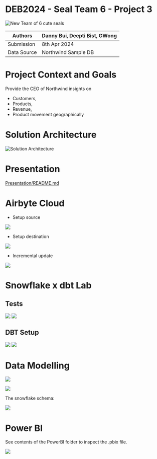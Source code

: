 # DEB2024 - Seal Team 6 - Project 3

![New Team of 6 cute seals](Images/SealTeam6.PNG)

| Authors     | Danny Bui, Deepti Bist, GWong |
| ---         | ---                           |
|Submission   | 8th Apr 2024                  |
|Data Source  | Northwind Sample DB           |

# Project Context and Goals

Provide the CEO of Northwind insights on 
- Customers,
- Products,
- Revenue, 
- Product movement geographically

# Solution Architecture

![Solution Architecture](Images/SolutionArchitecture.PNG)

# Presentation

[Presentation/README.md](Presentation/README.md)

# Airbyte Cloud

- Setup source

![](Images/AirByteNewSource.PNG)

- Setup destination

![](Images/AirByteSetupDestination.PNG)

- Incremental update

![](Images/AirByteIncrementalExtract.PNG)

# Snowflake x dbt Lab

## Tests
![](Images/DBTGenericTests.png)
![](Images/DBTSingularTests.png)

## DBT Setup
![](Images/DBTDependenciesSource.png)
![](Images/DBTDependenciesRef.png)

# Data Modelling

![](Images/SnowFlakeDataModelling.PNG)

![](Images/SnowflakeSchemaRaw.PNG)

The snowflake schema:

![](Images/SnowflakeSchema.PNG)

# Power BI

See contents of the PowerBI folder to inspect the .pbix file.

![](Images/PBIDashboard.PNG)



